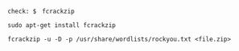 []()

`check: $ ` `fcrackzip`

```
sudo apt-get install fcrackzip
```

```
fcrackzip -u -D -p /usr/share/wordlists/rockyou.txt <file.zip>
```
